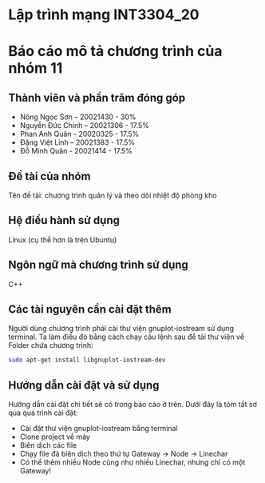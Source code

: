 # Lập trình mạng INT3304_20
# Báo cáo mô tả chương trình của nhóm 11

## Thành viên và phần trăm đóng góp
* Nông Ngọc Sơn – 20021430 - 30%
* Nguyễn Đức Chính – 20021306 - 17.5%
* Phan Anh Quân -  20020325 - 17.5%
* Đặng Việt Linh – 20021383 - 17.5%
* Đỗ Minh Quân - 20021414 - 17.5%

## Đề tài của nhóm
Tên đề tài: chương trình quản lý và theo dõi nhiệt độ phòng kho

## Hệ điều hành sử dụng
Linux (cụ thể hơn là trên Ubuntu)

## Ngôn ngữ mà chương trình sử dụng
C++

## Các tài nguyên cần cài đặt thêm
Người dùng chương trình phải cài thư viện gnuplot-iostream sử dụng terminal.
Ta làm điều đó bằng cách chạy câu lệnh sau để tải thư viện về Folder chứa chương trình: 
```bash
sudo apt-get install libgnuplot-iostream-dev
```

## Hướng dẫn cài đặt và sử dụng
Hướng dẫn cài đặt chi tiết sẽ có trong báo cáo ở trên. 
Dưới đây là tóm tắt sơ qua quá trình cài đặt:
* Cài đặt thư viện gnuplot-iostream bằng terminal
* Clone project về máy
* Biên dịch các file 
* Chạy file đã biên dịch theo thứ tự Gateway -> Node -> Linechar
* Có thể thêm nhiều Node cũng như nhiều Linechar, nhưng chỉ có một Gateway!
